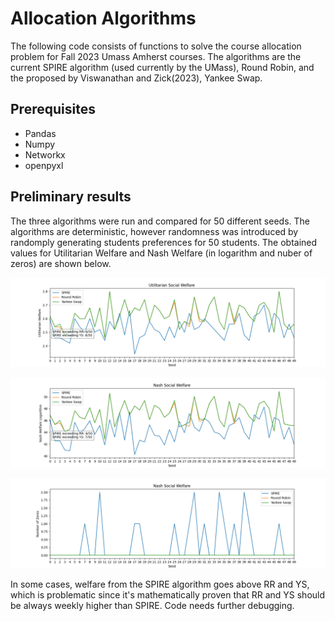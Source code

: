 # Allocation Algorithms 

The following code consists of functions to solve the course allocation problem for Fall 2023 Umass Amherst courses. The algorithms are the current SPIRE algorithm (used currently by the UMass), Round Robin, and the proposed by Viswanathan and Zick(2023), Yankee Swap.


## Prerequisites

- Pandas
- Numpy
- Networkx
- openpyxl


## Preliminary results

The three algorithms were run and compared for 50 different seeds. The algorithms are deterministic, however randomness was introduced by randomply generating students preferences for 50 students. The obtained values for Utilitarian Welfare and Nash Welfare (in logarithm and nuber of zeros) are shown below.

![Utilitarian Walfare](util_50.png)

![Nash Walfare](nash_50.png)

![Nash Walfare, number of zeros](nashZeros_50.png)

In some cases, welfare from the SPIRE algorithm goes above RR and YS, which is problematic since it's mathematically proven that RR and YS should be always weekly higher than SPIRE. Code needs further debugging.
